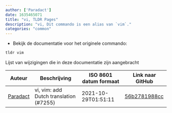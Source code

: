 ```yaml
---
author: ['Paradact']
date: 1635465071
title: "vi, TLDR Pages"
description: "vi, Dit commando is een alias van `vim`."
categories: "common"
---
```

- Bekijk de documentatie voor het originele commando:

```bash
tldr vim
```
Lijst van wijzigingen die in deze documentatie zijn aangebracht


Auteur | Beschrijving | ISO 8601 datum formaat | Link naar GitHub
------|-----|-----|-----
[Paradact](mailto:44441385+Paradact@users.noreply.github.com) | vi, vim: add Dutch translation (#7255) | 2021-10-29T01:51:11 | [56b2781988cc](https://github.com/tldr-pages/tldr/commit/56b2781988ccae30e4fcfc75efc010a744b79805)

